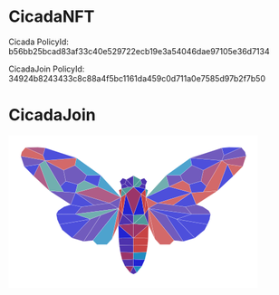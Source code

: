 # CicadaNFT

Cicada PolicyId: b56bb25bcad83af33c40e529722ecb19e3a54046dae97105e36d7134

CicadaJoin PolicyId: 34924b8243433c8c88a4f5bc1161da459c0d711a0e7585d97b2f7b50

# CicadaJoin
<img src="https://github.com/CicadaNFT/Svg/blob/main/CicadaJoin.svg">
